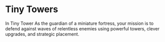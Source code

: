 # Tiny Towers
 
In Tiny Tower As the guardian of a miniature fortress, your mission is to defend against waves of relentless enemies using powerful towers, clever upgrades, and strategic placement.
